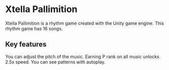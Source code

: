 # Xtella Pallimition
Xtella Pallimition is a rhythm game created with the Unity game engine.
This rhythm game has 16 songs.

## Key features
You can adjust the pitch of the music.
Earning P rank on all music unlocks 2.5x speed.
You can see patterns with autoplay.
